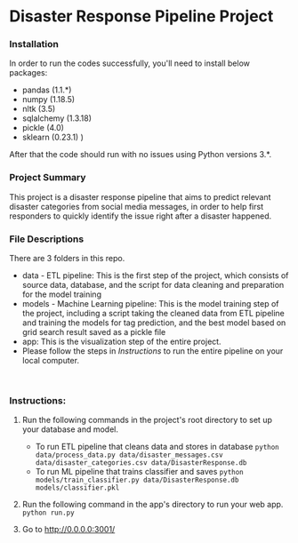 # Disaster Response Pipeline Project

### Installation
In order to run the codes successfully, you'll need to install below packages:
<br/> 
* pandas (1.1.*)
* numpy (1.18.5)
* nltk (3.5)
* sqlalchemy (1.3.18)
* pickle (4.0)
* sklearn (0.23.1)
)<br/>

After that the code should run with no issues using Python versions 3.*.

### Project Summary
This project is a disaster response pipeline that aims to predict relevant disaster categories from social media messages, in order to help first responders to quickly identify the issue right after a disaster happened.

### File Descriptions
There are 3 folders in this repo. 
<br/> 
* data - ETL pipeline: This is the first step of the project, which consists of source data, database, and the script for data cleaning and preparation for the model training
* models - Machine Learning pipeline: This is the model training step of the project, including a script taking the cleaned data from ETL pipeline and training the models for tag prediction, and the best model based on grid search result saved as a pickle file
* app: This is the visualization step of the entire project.
* Please follow the steps in *Instructions* to run the entire pipeline on your local computer.
<br/>

### Instructions:
1. Run the following commands in the project's root directory to set up your database and model.

    - To run ETL pipeline that cleans data and stores in database
        `python data/process_data.py data/disaster_messages.csv data/disaster_categories.csv data/DisasterResponse.db`
    - To run ML pipeline that trains classifier and saves
        `python models/train_classifier.py data/DisasterResponse.db models/classifier.pkl`

2. Run the following command in the app's directory to run your web app.
    `python run.py`

3. Go to http://0.0.0.0:3001/
